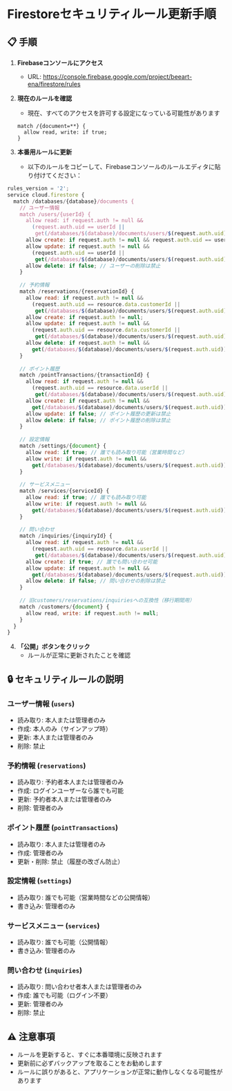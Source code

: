 # Firestoreセキュリティルール更新手順

## 📋 手順

1. **Firebaseコンソールにアクセス**
   - URL: https://console.firebase.google.com/project/beeart-ena/firestore/rules

2. **現在のルールを確認**
   - 現在、すべてのアクセスを許可する設定になっている可能性があります
   ```
   match /{document=**} {
     allow read, write: if true;
   }
   ```

3. **本番用ルールに更新**
   - 以下のルールをコピーして、Firebaseコンソールのルールエディタに貼り付けてください：

```javascript
rules_version = '2';
service cloud.firestore {
  match /databases/{database}/documents {
    // ユーザー情報
    match /users/{userId} {
      allow read: if request.auth != null && 
        (request.auth.uid == userId || 
         get(/databases/$(database)/documents/users/$(request.auth.uid)).data.role == 'admin');
      allow create: if request.auth != null && request.auth.uid == userId;
      allow update: if request.auth != null && 
        (request.auth.uid == userId || 
         get(/databases/$(database)/documents/users/$(request.auth.uid)).data.role == 'admin');
      allow delete: if false; // ユーザーの削除は禁止
    }
    
    // 予約情報
    match /reservations/{reservationId} {
      allow read: if request.auth != null && 
        (request.auth.uid == resource.data.customerId || 
         get(/databases/$(database)/documents/users/$(request.auth.uid)).data.role == 'admin');
      allow create: if request.auth != null;
      allow update: if request.auth != null && 
        (request.auth.uid == resource.data.customerId || 
         get(/databases/$(database)/documents/users/$(request.auth.uid)).data.role == 'admin');
      allow delete: if request.auth != null && 
        get(/databases/$(database)/documents/users/$(request.auth.uid)).data.role == 'admin';
    }
    
    // ポイント履歴
    match /pointTransactions/{transactionId} {
      allow read: if request.auth != null && 
        (request.auth.uid == resource.data.userId || 
         get(/databases/$(database)/documents/users/$(request.auth.uid)).data.role == 'admin');
      allow create: if request.auth != null && 
        get(/databases/$(database)/documents/users/$(request.auth.uid)).data.role == 'admin';
      allow update: if false; // ポイント履歴の更新は禁止
      allow delete: if false; // ポイント履歴の削除は禁止
    }
    
    // 設定情報
    match /settings/{document} {
      allow read: if true; // 誰でも読み取り可能（営業時間など）
      allow write: if request.auth != null && 
        get(/databases/$(database)/documents/users/$(request.auth.uid)).data.role == 'admin';
    }
    
    // サービスメニュー
    match /services/{serviceId} {
      allow read: if true; // 誰でも読み取り可能
      allow write: if request.auth != null && 
        get(/databases/$(database)/documents/users/$(request.auth.uid)).data.role == 'admin';
    }
    
    // 問い合わせ
    match /inquiries/{inquiryId} {
      allow read: if request.auth != null && 
        (request.auth.uid == resource.data.userId || 
         get(/databases/$(database)/documents/users/$(request.auth.uid)).data.role == 'admin');
      allow create: if true; // 誰でも問い合わせ可能
      allow update: if request.auth != null && 
        get(/databases/$(database)/documents/users/$(request.auth.uid)).data.role == 'admin';
      allow delete: if false; // 問い合わせの削除は禁止
    }
    
    // 旧customers/reservations/inquiriesへの互換性（移行期間用）
    match /customers/{document} {
      allow read, write: if request.auth != null;
    }
  }
}
```

4. **「公開」ボタンをクリック**
   - ルールが正常に更新されたことを確認

## 🔒 セキュリティルールの説明

### ユーザー情報 (`users`)
- 読み取り: 本人または管理者のみ
- 作成: 本人のみ（サインアップ時）
- 更新: 本人または管理者のみ
- 削除: 禁止

### 予約情報 (`reservations`)
- 読み取り: 予約者本人または管理者のみ
- 作成: ログインユーザーなら誰でも可能
- 更新: 予約者本人または管理者のみ
- 削除: 管理者のみ

### ポイント履歴 (`pointTransactions`)
- 読み取り: 本人または管理者のみ
- 作成: 管理者のみ
- 更新・削除: 禁止（履歴の改ざん防止）

### 設定情報 (`settings`)
- 読み取り: 誰でも可能（営業時間などの公開情報）
- 書き込み: 管理者のみ

### サービスメニュー (`services`)
- 読み取り: 誰でも可能（公開情報）
- 書き込み: 管理者のみ

### 問い合わせ (`inquiries`)
- 読み取り: 問い合わせ者本人または管理者のみ
- 作成: 誰でも可能（ログイン不要）
- 更新: 管理者のみ
- 削除: 禁止

## ⚠️ 注意事項

- ルールを更新すると、すぐに本番環境に反映されます
- 更新前に必ずバックアップを取ることをお勧めします
- ルールに誤りがあると、アプリケーションが正常に動作しなくなる可能性があります